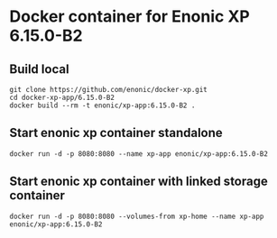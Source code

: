 # Docker container for Enonic XP 6.15.0-B2

## Build local

    git clone https://github.com/enonic/docker-xp.git
    cd docker-xp-app/6.15.0-B2
    docker build --rm -t enonic/xp-app:6.15.0-B2 .

## Start enonic xp container standalone

    docker run -d -p 8080:8080 --name xp-app enonic/xp-app:6.15.0-B2

## Start enonic xp container with linked storage container

    docker run -d -p 8080:8080 --volumes-from xp-home --name xp-app enonic/xp-app:6.15.0-B2
